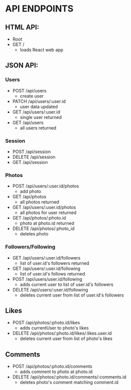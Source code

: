 # API ENDPOINTS

## HTML API:

- Root
- GET /
  - loads React web app



## JSON API:

### Users
  - POST /api/users
    - create user
  - PATCH /api/users/:user.id
    - user data updated
  - GET /api/users/:user.id
    - single user returned
  - GET /api/users
    - all users returned

### Session
  - POST /api/session
  - DELETE /api/session
  - GET /api/session

### Photos
  - POST /api/users/:user.id/photos
    - add photo
  - GET /api/photos
    - all photos returned
  - GET /api/users/:user.id/photos
    - all photos for user returned
  - GET /api/photos/:photo.id
    - photo at photo.id returned
  - DELETE /api/photos/:photo_id
    - deletes photo

### Followers/Following
  - GET /api/users/:user.id/followers
    - list of user.id's followers returned
  - GET /api/users/:user.id/following
    - list of user.id's follows returned
  - POST /api/users/user.id/following
    - adds current user to list of user.id's followers
  - DELETE /api/users/:user.id/following
    - deletes current user from list of user.id's followers

## Likes
  - POST /api/photos/:photo.id/likes
    - adds currentUser to photo's likes
  - DELETE /api/photos/:photo.id/likes/:likes.user.id
    - deletes current user from list of photo's likes

## Comments
  - POST /api/photos/:photo.id/comments
    - adds comment to photo at photo.id
  - DELETE /api/photos/:photo.id/comments/:comments.id
    - deletes photo's comment matching comment.id
